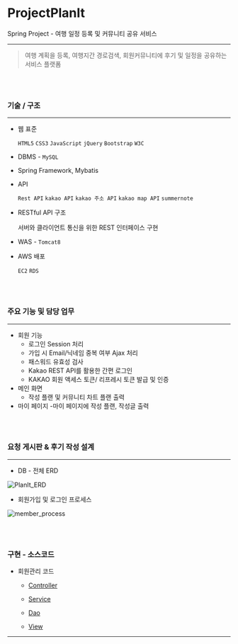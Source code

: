 # ProjectPlanIt
Spring Project - 여행 일정 등록 및 커뮤니티 공유 서비스 
<hr />

>여행 계획을 등록, 여행지간 경로검색, 회원커뮤니티에 후기 및 일정을 공유하는 서비스 플랫폼


<br>
<br>

### 기술 / 구조 

<hr />

- 웹 표준 

  `HTML5` `CSS3` `JavaScript` `jQuery` `Bootstrap` `W3C`

- DBMS  - `MySQL`

- Spring Framework, Mybatis

- API 

   `Rest API` `kakao API` `kakao 주소 API` `kakao map API` `summernote`

- RESTful API 구조

  서버와 클라이언트 통신을 위한 REST 인터페이스 구현

- WAS - `Tomcat8`

- AWS 배포 

  `EC2` `RDS`


<br>
<br>


### 주요 기능 및 담당 업무

<hr />

* 회원 기능
    - 로그인 Session 처리 
    - 가입 시 Email/닉네임 중복 여부 Ajax 처리
    - 패스워드 유효성 검사
    - Kakao REST API를 활용한 간편 로그인
    - KAKAO 회원 액세스 토큰/ 리프레시 토큰 발급 및 인증
* 메인 화면
    - 작성 플랜 및 커뮤니티 차트 플랜 출력
* 마이 페이지
    -마이 페이지에 작성 플랜, 작성글 출력
  
<br>
<br>

### 요청 게시판 & 후기 작성 설계 

<hr />

* DB - 전체 ERD

![PlanIt_ERD](https://user-images.githubusercontent.com/63032376/97860795-1f00e280-1d46-11eb-80f9-5d45ccedcc53.png)


* 회원가입 및 로그인 프로세스 

![member_process](https://user-images.githubusercontent.com/63032376/97861126-a2bacf00-1d46-11eb-8395-6bf8f69ae0e9.png)

<br>
<br>


### 구현 - 소스코드
* 회원관리 코드
    - [Controller](https://github.com/1117j/ProjectPlanIt/tree/main/PlanIt/src/main/java/com/aia/it/member/controller)
    
    - [Service](https://github.com/1117j/ProjectPlanIt/tree/main/PlanIt/src/main/java/com/aia/it/member/service)
    
    - [Dao](https://github.com/1117j/ProjectPlanIt/tree/main/PlanIt/src/main/java/com/aia/it/member/service)
    
    - [View](https://github.com/1117j/ProjectPlanIt/tree/main/PlanIt/src/main/webapp/WEB-INF/views/member)

<hr />



  










